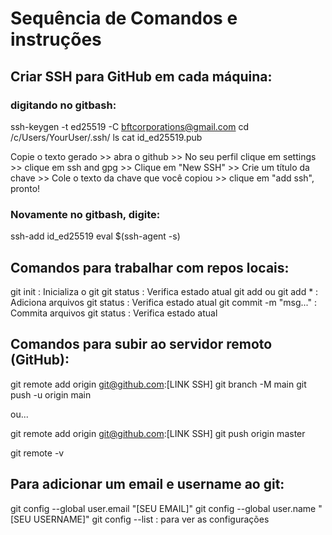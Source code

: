 # Sequência de Comandos e instruções

## Criar SSH para GitHub em cada máquina:

### digitando no gitbash:

ssh-keygen -t ed25519 -C bftcorporations@gmail.com
cd /c/Users/YourUser/.ssh/
ls
cat id_ed25519.pub

Copie o texto gerado >> abra o github >>
No seu perfil clique em settings >> 
clique em ssh and gpg >> Clique em "New SSH" >>
Crie um título da chave >> Cole o texto da chave
que você copiou >> clique em "add ssh", pronto!

### Novamente no gitbash, digite:

ssh-add id_ed25519
eval $(ssh-agent -s)


## Comandos para trabalhar com repos locais:

git init  : Inicializa o git
git status : Verifica estado atual
git add <file> ou git add * : Adiciona arquivos
git status : Verifica estado atual
git commit -m "msg..." : Commita arquivos
git status : Verifica estado atual

## Comandos para subir ao servidor remoto (GitHub):

git remote add origin git@github.com:[LINK SSH]
git branch -M main
git push -u origin main

ou...

git remote add origin git@github.com:[LINK SSH]
git push origin master

git remote -v

## Para adicionar um email e username ao git:

git config --global user.email "[SEU EMAIL]"
git config --global user.name "[SEU USERNAME]"
git config --list : para ver as configurações
